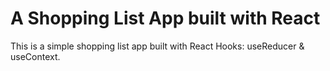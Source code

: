 # A Shopping List App built with React

This is a simple shopping list app built with React Hooks: useReducer & useContext.